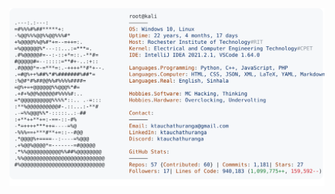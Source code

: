 <a href="https://github.com/ktauchathuranga/ktauchathuranga">
  <picture>
    <source media="(prefers-color-scheme: dark)" srcset="https://raw.githubusercontent.com/ktauchathuranga/readme/main/dark_mode.svg">
    <img alt="Ashen Chathuranga's GitHub Profile README" src="https://raw.githubusercontent.com/ktauchathuranga/readme/main/light_mode.svg">
  </picture>
</a>
